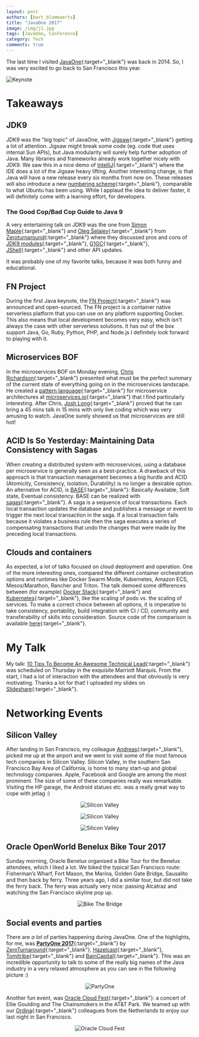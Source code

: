 ```yaml
---
layout: post
authors: [bart_blommaerts]
title: "JavaOne 2017"
image: /img/j1.jpg
tags: [JavaOne, Conference]
category: Tech
comments: true
---
```


The last time I visited [JavaOne](https://www.oracle.com/javaone/index.html){:target="_blank"} was back in 2014.
So, I was very excited to go back to San Francisco this year.

<img class="image fit" alt="Keynote" src="/img/javaone/keynote.png">

# Takeaways

## JDK9

JDK9 was the "big topic" of JavaOne, with [Jigsaw](https://www.youtube.com/watch?v=C5yX-elG4w0){:target="_blank"} getting a lot of attention.
Jigsaw might break some code (eg. code that uses internal Sun APIs), but Java modularity will surely help further adoption of Java.
Many libraries and frameworks already work together nicely with JDK9.
We saw this in a nice demo of [IntelliJ](https://www.jetbrains.com/idea/){:target="_blank"} where the IDE does a lot of the Jigsaw heavy lifting.
Another interesting change, is that Java will have a new release every six months from now on.
These releases will also introduce a new [numbering scheme](https://jaxenter.com/java-9-version-numbering-scheme-137544.html){:target="_blank"}, comparable to what Ubuntu has been using.
While I applaud the idea to deliver faster, it will definitely come with a learning effort, for developers.

### The Good Cop/Bad Cop Guide to Java 9

A very entertaining talk on JDK9 was the one from [Simon Maple](https://twitter.com/sjmaple){:target="_blank"} and [Oleg Šelajev](https://twitter.com/shelajev){:target="_blank"} from [Zeroturnaround](https://zeroturnaround.com/){:target="_blank"} where they discussed pros and cons of [JDK9 modules](http://openjdk.java.net/projects/jigsaw/){:target="_blank"}, [G1GC](http://www.oracle.com/technetwork/articles/java/g1gc-1984535.html){:target="_blank"}, [JShell](https://en.wikipedia.org/wiki/JShell){:target="_blank"} and other API updates.

It was probably one of my favorite talks, because it was both funny and educational.

## FN Project

During the first Java keynote, the [FN Project](http://fnproject.io/){:target="_blank"} was announced and open-sourced.
The FN project is a container native serverless platform that you can use on any platform supporting Docker.
This also means that local development becomes very easy, which isn't always the case with other serverless solutions.
It has out of the box support Java, Go, Ruby, Python, PHP, and Node.js
I definitely look forward to playing with it.

## Microservices BOF

In the microservices BOF on Monday evening, [Chris Richardson](https://twitter.com/crichardson){:target="_blank"} presented what must be the perfect summary of the current state of everything going on in the microservices landscape.
He created a [pattern language](http://microservices.io/patterns/index.html){:target="_blank"} for microservice architectures at [microservices.io](http://microservices.io/){:target="_blank"} that I find particularly interesting.
After Chris, [Josh Long](https://twitter.com/starbuxman){:target="_blank"} proved that he can bring a 45 mins talk in 15 mins with only live coding which was very amusing to watch.
JavaOne surely showed us that microservices are still hot!

## ACID Is So Yesterday: Maintaining Data Consistency with Sagas

When creating a distributed system with microservices, using a database per microservice is generally seen as a best-practice.
A drawback of this approach is that transaction management becomes a big hurdle and ACID (Atomicity, Consistency, Isolation, Durability) is no longer a desirable option.
An alternative for ACID, is [BASE](http://www.dataversity.net/acid-vs-base-the-shifting-ph-of-database-transaction-processing/){:target="_blank"}: Basically Available, Soft state, Eventual consistency.
BASE can be realized with [sagas](http://microservices.io/patterns/data/saga.html){:target="_blank"}.
A saga is a sequence of local transactions.
Each local transaction updates the database and publishes a message or event to trigger the next local transaction in the saga.
If a local transaction fails because it violates a business rule then the saga executes a series of compensating transactions that undo the changes that were made by the preceding local transactions.

## Clouds and containers

As expected, a lot of talks focused on cloud deployment and operation.
One of the more interesting ones, compared the different container orchestration options and runtimes like Docker Swarm Mode, Kubernetes, Amazon ECS, Mesos/Marathon, Rancher and Triton.
The talk demoed some differences between (for example) [Docker Stack](https://docs.docker.com/engine/swarm/stack-deploy/#set-up-a-docker-registry){:target="_blank"} and [Kubernetes](https://kubernetes.io/){:target="_blank"}, like the scaling of pods vs. the scaling of services.
To make a correct choice between all options, it is imperative to take consistency, portability, build integration with CI / CD, community and transferability of skills into consideration.
Source code of the comparison is available [here](https://github.com/JMHReif/CloudsAndContainersDemoScripts){:target="_blank"}.

# My Talk

My talk: [10 Tips To Become An Awesome Technical Lead](https://www.slideshare.net/secret/u70m0cjrWflo9n){:target="_blank"} was scheduled on Thursday in the exquisite Marriott Marquis.
From the start, I had a lot of interaction with the attendees and that obviously is very motivating.
Thanks a lot for that!
I uploaded my slides on [Slideshare](https://www.slideshare.net/BartBlommaerts/javaone-2017-10-tips-to-become-an-awesome-technical-lead-v3){:target="_blank"}.

# Networking Events

## Silicon Valley

After landing in San Francisco, my colleague [Andreas](https://twitter.com/andreasevers){:target="_blank"}, picked me up at the airport and we went to visit some of the most famous tech companies in Silicon Valley.
Silicon Valley, in the southern San Francisco Bay Area of California, is home to many start-up and global technology companies.
Apple, Facebook and Google are among the most prominent.
The size of some of these companies really was remarkable.
Visiting the HP garage, the Android statues etc. was a really great way to cope with jetlag :)

<p style="text-align: center;">
  <img class="image fit shadowed" alt="Silicon Valley" src="/img/javaone/google.jpg">
</p>

<p style="text-align: center;">
  <img class="image fit" alt="Silicon Valley" src="/img/javaone/hp.jpg">
</p>

<p style="text-align: center;">
  <img class="image fit" alt="Silicon Valley" src="/img/javaone/netflix.jpg">
</p>

## Oracle OpenWorld Benelux Bike Tour 2017

Sunday morning, Oracle Benelux organised a Bike Tour for the Benelux attendees, which I liked a lot.
We biked the typical San Francisco route: Fisherman’s Wharf, Fort Mason, the Marina, Golden Gate Bridge, Sausalito and then back by ferry.
Three years ago, I did a similar tour, but did not take the ferry back.
The ferry was actually very nice: passing Alcatraz and watching the San Francisco skyline pop up.

<p style="text-align: center;">
  <img class="image fit" alt="Bike The Bridge" src="/img/javaone/bikethebridge.jpg">
</p>

## Social events and parties

There are _a lot_ of parties happening during JavaOne.
One of the highlights, for me, was [**PartyOne 2017**](https://twitter.com/hashtag/PartyOne?src=hash){:target="_blank"} by [ZeroTurnaround](https://zeroturnaround.com/){:target="_blank"}, [Hazelcast](https://hazelcast.com/){:target="_blank"}, [Tomitribe](http://www.tomitribe.com/){:target="_blank"} and [BainCapital](https://www.baincapital.com/){:target="_blank"}.
This was an incredible opportunity to talk to some of the really big names of the Java industry in a very relaxed atmosphere as you can see in the following picture :)

<p style="text-align: center;">
  <img class="image fit" alt="PartyOne" src="/img/javaone/partyone.jpg">
</p>

Another fun event, was [Oracle Cloud Fest](https://www.oracle.com/openworld/cloudfest.html){:target="_blank"}: a concert of Ellie Goulding and The Chainsmokers in the AT&T Park.
We teamed up with our [Ordina](https://www.ordina.nl){:target="_blank"} colleagues from the Netherlands to enjoy our last night in San Francisco.

<p style="text-align: center;">
  <img class="image fit" alt="Oracle Cloud Fest" src="/img/javaone/att.jpg">
</p>

